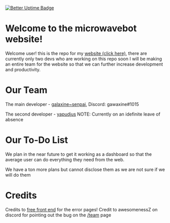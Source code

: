 [![Better Uptime Badge](https://betteruptime.com/status-badges/v1/monitor/c0q7.svg)](https://status.microwavebot.tech)
# Welcome to the microwavebot website!
Welcome user! this is the repo for my [website (click here)](https://microwavebot.tech), there are currently only two devs who are working on this repo soon I will be making an entire team for the website so that we can further increase development and productivity.

# Our Team
The main developer - [galaxine~senpai](https://github.com/galaxine-senpai), Discord: gawaxine#1015

The second developer - [yapudjus](https://github.com/yapudjus) NOTE: Currently on an idefinite leave of absence

# Our To-Do List
We plan in the near future to get it working as a dashboard so that the average user can do everything they need from the web.

We have a ton more plans but cannot disclose them as we are not sure if we will do them

# Credits
Credits to [free front end](https://freefrontend.com) for the error pages!
Credit to awesomenessZ on discord for pointing out the bug on the [/team](https://microwavebot.tech/team) page
